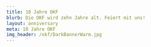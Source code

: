 ```yaml
---
title: 10 Jahre OKF
blurb: Die OKF wird zehn Jahre alt. Feiert mit uns!
layout: anniversary
meta: 10 Jahre OKF
img_header: /okf/DarkBannerWarm.jpg
---
```

